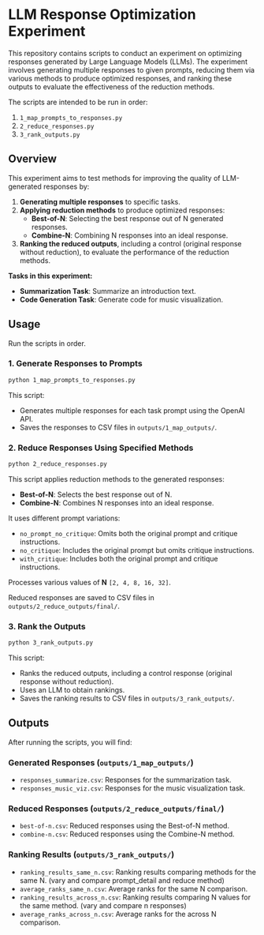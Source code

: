 # LLM Response Optimization Experiment

This repository contains scripts to conduct an experiment on optimizing responses generated by Large Language Models (LLMs). The experiment involves generating multiple responses to given prompts, reducing them via various methods to produce optimized responses, and ranking these outputs to evaluate the effectiveness of the reduction methods.

The scripts are intended to be run in order:

1. `1_map_prompts_to_responses.py`
2. `2_reduce_responses.py`
3. `3_rank_outputs.py`

## Overview
This experiment aims to test methods for improving the quality of LLM-generated responses by:

1. **Generating multiple responses** to specific tasks.
2. **Applying reduction methods** to produce optimized responses:
   - **Best-of-N**: Selecting the best response out of N generated responses.
   - **Combine-N**: Combining N responses into an ideal response.
3. **Ranking the reduced outputs**, including a control (original response without reduction), to evaluate the performance of the reduction methods.

**Tasks in this experiment:**

- **Summarization Task**: Summarize an introduction text.
- **Code Generation Task**: Generate code for music visualization.

## Usage

Run the scripts in order.

### 1. Generate Responses to Prompts

```bash
python 1_map_prompts_to_responses.py
```

This script:

- Generates multiple responses for each task prompt using the OpenAI API.
- Saves the responses to CSV files in `outputs/1_map_outputs/`.

### 2. Reduce Responses Using Specified Methods

```bash
python 2_reduce_responses.py
```

This script applies reduction methods to the generated responses:

- **Best-of-N**: Selects the best response out of N.
- **Combine-N**: Combines N responses into an ideal response.

It uses different prompt variations:

- `no_prompt_no_critique`: Omits both the original prompt and critique instructions.
- `no_critique`: Includes the original prompt but omits critique instructions.
- `with_critique`: Includes both the original prompt and critique instructions.

Processes various values of **N** `[2, 4, 8, 16, 32]`.

Reduced responses are saved to CSV files in `outputs/2_reduce_outputs/final/`.

### 3. Rank the Outputs

```bash
python 3_rank_outputs.py
```

This script:

- Ranks the reduced outputs, including a control response (original response without reduction).
- Uses an LLM to obtain rankings.
- Saves the ranking results to CSV files in `outputs/3_rank_outputs/`.

## Outputs

After running the scripts, you will find:

### Generated Responses (`outputs/1_map_outputs/`)

- `responses_summarize.csv`: Responses for the summarization task.
- `responses_music_viz.csv`: Responses for the music visualization task.

### Reduced Responses (`outputs/2_reduce_outputs/final/`)

- `best-of-n.csv`: Reduced responses using the Best-of-N method.
- `combine-n.csv`: Reduced responses using the Combine-N method.

### Ranking Results (`outputs/3_rank_outputs/`)

- `ranking_results_same_n.csv`: Ranking results comparing methods for the same N. (vary and compare prompt_detail and reduce method)
- `average_ranks_same_n.csv`: Average ranks for the same N comparison.
- `ranking_results_across_n.csv`: Ranking results comparing N values for the same method. (vary and compare n responses)
- `average_ranks_across_n.csv`: Average ranks for the across N comparison.